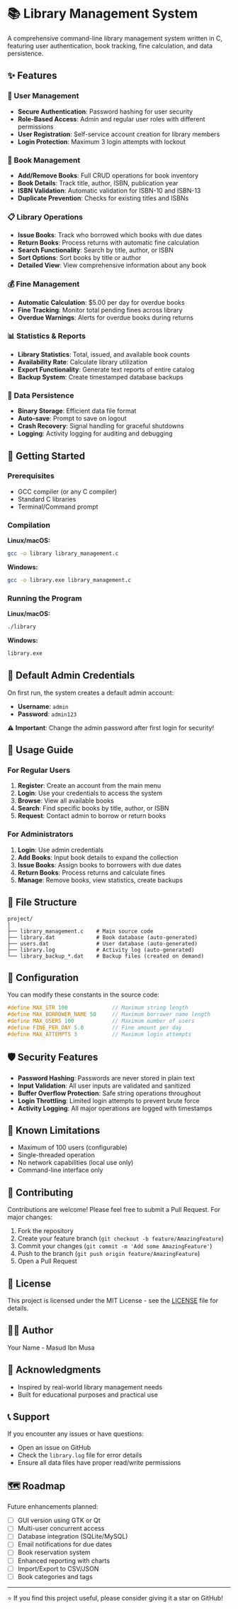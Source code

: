 # 📚 Library Management System

A comprehensive command-line library management system written in C, featuring user authentication, book tracking, fine calculation, and data persistence.

## ✨ Features

### 🔐 User Management
- **Secure Authentication**: Password hashing for user security
- **Role-Based Access**: Admin and regular user roles with different permissions
- **User Registration**: Self-service account creation for library members
- **Login Protection**: Maximum 3 login attempts with lockout

### 📖 Book Management
- **Add/Remove Books**: Full CRUD operations for book inventory
- **Book Details**: Track title, author, ISBN, publication year
- **ISBN Validation**: Automatic validation for ISBN-10 and ISBN-13
- **Duplicate Prevention**: Checks for existing titles and ISBNs

### 📋 Library Operations
- **Issue Books**: Track who borrowed which books with due dates
- **Return Books**: Process returns with automatic fine calculation
- **Search Functionality**: Search by title, author, or ISBN
- **Sort Options**: Sort books by title or author
- **Detailed View**: View comprehensive information about any book

### 💰 Fine Management
- **Automatic Calculation**: $5.00 per day for overdue books
- **Fine Tracking**: Monitor total pending fines across library
- **Overdue Warnings**: Alerts for overdue books during returns

### 📊 Statistics & Reports
- **Library Statistics**: Total, issued, and available book counts
- **Availability Rate**: Calculate library utilization
- **Export Functionality**: Generate text reports of entire catalog
- **Backup System**: Create timestamped database backups

### 💾 Data Persistence
- **Binary Storage**: Efficient data file format
- **Auto-save**: Prompt to save on logout
- **Crash Recovery**: Signal handling for graceful shutdowns
- **Logging**: Activity logging for auditing and debugging

## 🚀 Getting Started

### Prerequisites
- GCC compiler (or any C compiler)
- Standard C libraries
- Terminal/Command prompt

### Compilation

**Linux/macOS:**
```bash
gcc -o library library_management.c
```

**Windows:**
```bash
gcc -o library.exe library_management.c
```

### Running the Program

**Linux/macOS:**
```bash
./library
```

**Windows:**
```bash
library.exe
```

## 👤 Default Admin Credentials

On first run, the system creates a default admin account:
- **Username**: `admin`
- **Password**: `admin123`

⚠️ **Important**: Change the admin password after first login for security!

## 📖 Usage Guide

### For Regular Users

1. **Register**: Create an account from the main menu
2. **Login**: Use your credentials to access the system
3. **Browse**: View all available books
4. **Search**: Find specific books by title, author, or ISBN
5. **Request**: Contact admin to borrow or return books

### For Administrators

1. **Login**: Use admin credentials
2. **Add Books**: Input book details to expand the collection
3. **Issue Books**: Assign books to borrowers with due dates
4. **Return Books**: Process returns and calculate fines
5. **Manage**: Remove books, view statistics, create backups

## 📁 File Structure

```
project/
│
├── library_management.c    # Main source code
├── library.dat             # Book database (auto-generated)
├── users.dat               # User database (auto-generated)
├── library.log             # Activity log (auto-generated)
└── library_backup_*.dat    # Backup files (created on demand)
```

## 🔧 Configuration

You can modify these constants in the source code:

```c
#define MAX_STR 100              // Maximum string length
#define MAX_BORROWER_NAME 50     // Maximum borrower name length
#define MAX_USERS 100            // Maximum number of users
#define FINE_PER_DAY 5.0         // Fine amount per day
#define MAX_ATTEMPTS 3           // Maximum login attempts
```

## 🛡️ Security Features

- **Password Hashing**: Passwords are never stored in plain text
- **Input Validation**: All user inputs are validated and sanitized
- **Buffer Overflow Protection**: Safe string operations throughout
- **Login Throttling**: Limited login attempts to prevent brute force
- **Activity Logging**: All major operations are logged with timestamps

## 🐛 Known Limitations

- Maximum of 100 users (configurable)
- Single-threaded operation
- No network capabilities (local use only)
- Command-line interface only

## 🤝 Contributing

Contributions are welcome! Please feel free to submit a Pull Request. For major changes:

1. Fork the repository
2. Create your feature branch (`git checkout -b feature/AmazingFeature`)
3. Commit your changes (`git commit -m 'Add some AmazingFeature'`)
4. Push to the branch (`git push origin feature/AmazingFeature`)
5. Open a Pull Request

## 📝 License

This project is licensed under the MIT License - see the [LICENSE](LICENSE) file for details.

## 👨‍💻 Author

Your Name - Masud Ibn Musa

## 🙏 Acknowledgments

- Inspired by real-world library management needs
- Built for educational purposes and practical use

## 📞 Support

If you encounter any issues or have questions:
- Open an issue on GitHub
- Check the `library.log` file for error details
- Ensure all data files have proper read/write permissions

## 🗺️ Roadmap

Future enhancements planned:
- [ ] GUI version using GTK or Qt
- [ ] Multi-user concurrent access
- [ ] Database integration (SQLite/MySQL)
- [ ] Email notifications for due dates
- [ ] Book reservation system
- [ ] Enhanced reporting with charts
- [ ] Import/Export to CSV/JSON
- [ ] Book categories and tags

---

⭐ If you find this project useful, please consider giving it a star on GitHub!
